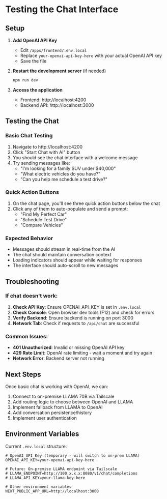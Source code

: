 # Testing the Chat Interface

## Setup

1. **Add OpenAI API Key**
   - Edit `/apps/frontend/.env.local`
   - Replace `your-openai-api-key-here` with your actual OpenAI API key
   - Save the file

2. **Restart the development server** (if needed)
   ```bash
   npm run dev
   ```

3. **Access the application**
   - Frontend: http://localhost:4200
   - Backend API: http://localhost:3000

## Testing the Chat

### Basic Chat Testing
1. Navigate to http://localhost:4200
2. Click "Start Chat with AI" button
3. You should see the chat interface with a welcome message
4. Try sending messages like:
   - "I'm looking for a family SUV under $40,000"
   - "What electric vehicles do you have?"
   - "Can you help me schedule a test drive?"

### Quick Action Buttons
1. On the chat page, you'll see three quick action buttons below the chat
2. Click any of them to auto-populate and send a prompt:
   - "Find My Perfect Car"
   - "Schedule Test Drive"
   - "Compare Vehicles"

### Expected Behavior
- Messages should stream in real-time from the AI
- The chat should maintain conversation context
- Loading indicators should appear while waiting for responses
- The interface should auto-scroll to new messages

## Troubleshooting

### If chat doesn't work:
1. **Check API Key**: Ensure OPENAI_API_KEY is set in `.env.local`
2. **Check Console**: Open browser dev tools (F12) and check for errors
3. **Verify Backend**: Ensure backend is running on port 3000
4. **Network Tab**: Check if requests to `/api/chat` are successful

### Common Issues:
- **401 Unauthorized**: Invalid or missing OpenAI API key
- **429 Rate Limit**: OpenAI rate limiting - wait a moment and try again
- **Network Error**: Backend server not running

## Next Steps

Once basic chat is working with OpenAI, we can:
1. Connect to on-premise LLAMA 70B via Tailscale
2. Add routing logic to choose between OpenAI and LLAMA
3. Implement fallback from LLAMA to OpenAI
4. Add conversation persistence/history
5. Implement user authentication

## Environment Variables

Current `.env.local` structure:
```env
# OpenAI API Key (temporary - will switch to on-prem LLAMA)
OPENAI_API_KEY=your-openai-api-key-here

# Future: On-premise LLAMA endpoint via Tailscale
# LLAMA_ENDPOINT=http://100.x.x.x:8080/v1/chat/completions
# LLAMA_API_KEY=your-llama-key-here

# Other environment variables
NEXT_PUBLIC_APP_URL=http://localhost:3000
```